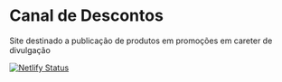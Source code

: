 # Canal de Descontos

Site destinado a publicação de produtos em promoções em careter de divulgação

[![Netlify Status](https://api.netlify.com/api/v1/badges/a129e7cc-78f9-40cb-abad-67f0affc0bd4/deploy-status)](https://app.netlify.com/sites/friendly-pasteur-e38275/deploys)
